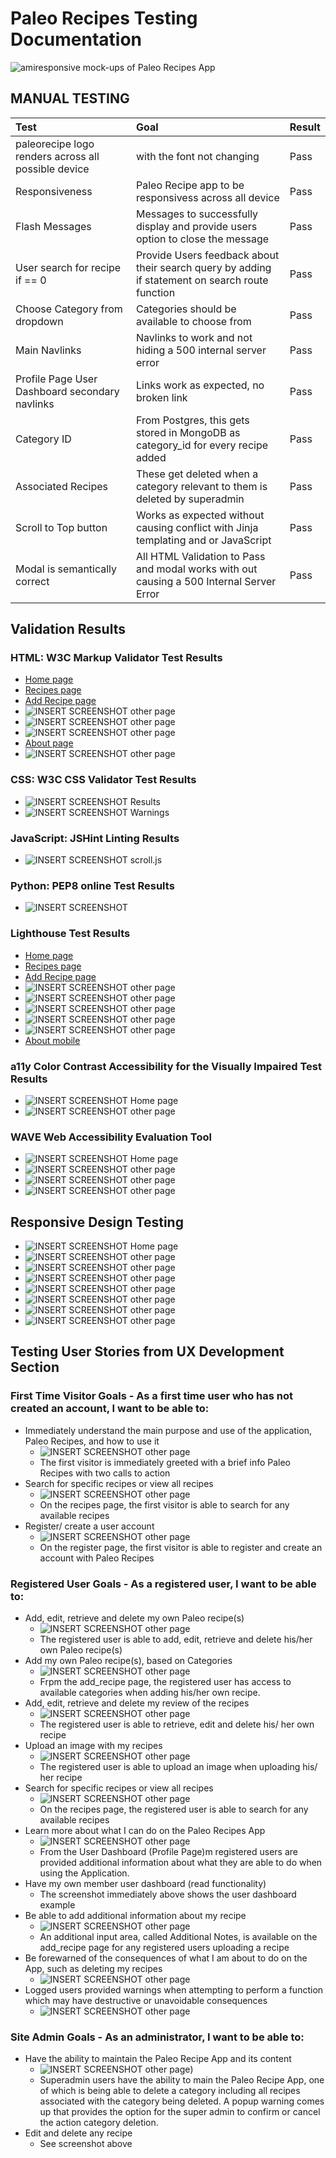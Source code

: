 # Paleo Recipes Testing Documentation

![amiresponsive mock-ups of Paleo Recipes App](documentation/testing/paleo-recipes.png)


## MANUAL TESTING
| Test| Goal | Result |
| :--- | :--- | :--- |
| paleorecipe logo renders across all possible device | with the font not changing | Pass |
| Responsiveness | Paleo Recipe app to be responsivess across all device | Pass |
| Flash Messages | Messages to successfully display and provide  users option to close the message | Pass |
| User search for recipe if == 0 | Provide Users feedback about their search query by adding if statement on search route function | Pass |
| Choose Category from dropdown | Categories should be available to choose from | Pass |
| Main Navlinks | Navlinks to work and not hiding a 500 internal server error | Pass |
| Profile Page User Dashboard secondary navlinks | Links work as expected, no broken link | Pass |
| Category ID | From Postgres, this gets stored in MongoDB as category_id for every recipe added | Pass |
| Associated Recipes | These get deleted when a category relevant to them is deleted by superadmin | Pass |
| Scroll to Top button | Works as expected without causing conflict with Jinja templating and or JavaScript | Pass |
| Modal is semantically correct | All HTML Validation to Pass and modal works with out causing a 500 Internal Server Error | Pass |


## Validation Results
### HTML: W3C Markup Validator Test Results
* [Home page](/documentation/validation/index-html-validation.png)
* [Recipes page](/documentation/validation/recipes-html-validation.png)
* [Add Recipe page](/documentation/validation/add-recipe-html-validation.png)
* ![INSERT SCREENSHOT other page](/documentation/validation/nu-html-categories.webp)
* ![INSERT SCREENSHOT other page](/documentation/validation/nu-html-register.webp)
* ![INSERT SCREENSHOT other page](/documentation/validation//nu-html-login.webp)
* [About page](/documentation/validation/about-html-validation.png)
* ![INSERT SCREENSHOT other page](/documentation/validation/nu-html-profile.webp)
### CSS: W3C CSS Validator Test Results
* ![INSERT SCREENSHOT Results](/documentation/validation/css-validation.webp)
* ![INSERT SCREENSHOT Warnings](/documentation/validation/css-warnings.webp)
### JavaScript: JSHint Linting Results
* ![INSERT SCREENSHOT scroll.js](/documentation/validation/jshint-validation.webp)
### Python: PEP8 online Test Results
* ![INSERT SCREENSHOT](/documentation/testing/pep8online.png)
### Lighthouse Test Results
* [Home page](/documentation/testing/index-lighthouse-desktop.png)
* [Recipes page](/documentation/testing/recipes-lighthouse-desktop.png)
* [Add Recipe page](/documentation/testing/add-recipe-lighthouse-desktop.png)
* ![INSERT SCREENSHOT other page](/documentation/testing/lighthouse-profile.webp)
* ![INSERT SCREENSHOT other page](/documentation/testing/lighthouse-recipes.webp)
* ![INSERT SCREENSHOT other page](/documentation/testing/lighthouse-categories.webp)
* ![INSERT SCREENSHOT other page](/documentation/testing/lighthouse-recipes.webp)
* ![INSERT SCREENSHOT other page](/documentation/testing/lighthouse-recipes.webp)
* [About mobile](/documentation/validation/about-lighthouse-mobile.png)
### a11y Color Contrast Accessibility for the Visually Impaired Test Results
* ![INSERT SCREENSHOT Home page](/documentation/testing/a11y-color-contrast-index.png)
* ![INSERT SCREENSHOT other page](/documentation/testing/a11y-color-contrast-recipes.png)
### WAVE Web Accessibility Evaluation Tool
* ![INSERT SCREENSHOT Home page](/documentation/validation/homepage-web-accessibility-test-summary.png)
* ![INSERT SCREENSHOT other page](/documentation/validation/homepage-web-accessibility-test.png)
* ![INSERT SCREENSHOT other page](/documentation/validation/recipes-web-accessibility-test-summary.png)
* ![INSERT SCREENSHOT other page](/documentation/validation/search-recipes-web-accessibility-summary.png)

## Responsive Design Testing
* ![INSERT SCREENSHOT Home page](/documentation/testing/responsiveness-1.png)
* ![INSERT SCREENSHOT other page](/documentation/testing/responsiveness-2.png)
* ![INSERT SCREENSHOT other page](/documentation/testing/responsiveness-3.png)
* ![INSERT SCREENSHOT other page](/documentation/testing/responsiveness-4.png)
* ![INSERT SCREENSHOT other page](/documentation/testing/responsiveness-5.png)
* ![INSERT SCREENSHOT other page](/documentation/testing/responsiveness-6.png)
* ![INSERT SCREENSHOT other page](/documentation/testing/responsiveness-7.png)
* ![INSERT SCREENSHOT other page](/documentation/testing/responsiveness-8.png)

## Testing User Stories from UX Development Section
### First Time Visitor Goals - As a first time user who has not created an account, I want to be able to:
* Immediately understand the main purpose and use of the application, Paleo Recipes, and how to use it
    * ![INSERT SCREENSHOT other page](/documentation/user-stories/user-story-1.png)
    * The first visitor is immediately greeted with a brief info Paleo Recipes with two calls to action
* Search for specific recipes or view all recipes
    * ![INSERT SCREENSHOT other page](/documentation/user-stories/user-story-2.png)
    * On the recipes page, the first visitor is able to search for any available recipes
* Register/ create a user account
    * ![INSERT SCREENSHOT other page](/documentation/user-stories/user-story-3.png)
     * On the register page, the first visitor is able to register and create an account with Paleo Recipes

### Registered User Goals - As a registered user, I want to be able to:
* Add, edit, retrieve and delete my own Paleo recipe(s)
    * ![INSERT SCREENSHOT other page](/documentation/user-stories/user-story-4.png)
    * The registered user is able to add, edit, retrieve and delete his/her own Paleo recipe(s)
* Add my own Paleo recipe(s), based on Categories
    * ![INSERT SCREENSHOT other page](/documentation/user-stories/user-story-5.png)
    * Frpm the add_recipe page, the registered user has access to available categories when adding his/her own recipe.
* Add, edit, retrieve and delete my review of the recipes
    * ![INSERT SCREENSHOT other page](/documentation/user-stories/user-story-6.png)
    * The registered user is able to retrieve, edit and delete his/ her own recipe
* Upload an image with my recipes
    * ![INSERT SCREENSHOT other page](/documentation/user-stories/user-story-7.png)
    * The registered user is able to upload an image when uploading his/ her recipe
* Search for specific recipes or view all recipes
    * ![INSERT SCREENSHOT other page](/documentation/user-stories/user-story-2.png)
    * On the recipes page, the registered user is able to search for any available recipes
* Learn more about what I can do on the Paleo Recipes App
    * ![INSERT SCREENSHOT other page](/documentation/user-stories/user-story-8.png)
    * From the User Dashboard (Profile Page)m registered users are provided additional information about what they are able to do when using the Application.
* Have my own member user dashboard (read functionality)
    * The screenshot immediately above shows the user dashboard example
* Be able to add additional information about my recipe
    * ![INSERT SCREENSHOT other page](/documentation/user-stories/user-story-9.png)
    * An additional input area, called Additional Notes, is available on the add_recipe page for any registered users uploading a recipe
* Be forewarned of the consequences of what I am about to do on the App, such as deleting my recipes
    * ![INSERT SCREENSHOT other page](/documentation/user-stories/user-story-9.png)
* Logged users provided warnings when attempting to perform a function which may have destructive or unavoidable consequences
    * ![INSERT SCREENSHOT other page](/documentation/user-stories/user-story-10.png)

### Site Admin Goals - As an administrator, I want to be able to:
* Have the ability to maintain the Paleo Recipe App and its content
    * ![INSERT SCREENSHOT other page](/documentation/user-stories/user-story-11.png))
    * Superadmin users have the ability to main the Paleo Recipe App, one of which is being able to delete a category including all  recipes associated with the category being deleted. A popup warning comes up that provides the option for the super admin to confirm or cancel the action category deletion.
* Edit and delete any recipe
    * See screenshot above

